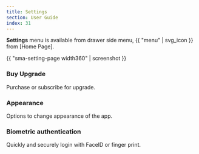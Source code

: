```yaml
---
title: Settings
section: User Guide
index: 31
---
```


**Settings** menu is available from drawer side menu, {{ "menu" | svg_icon }} from [Home Page]. 

{{ "sma-setting-page width360" | screenshot }}

### Buy Upgrade

Purchase or subscribe for upgrade.

### Appearance

Options to change appearance of the app.

### Biometric authentication

Quickly and securely login with FaceID or finger print. 


